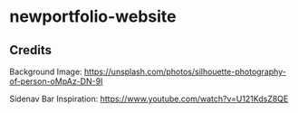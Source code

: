 # newportfolio-website

## Credits

Background Image: https://unsplash.com/photos/silhouette-photography-of-person-oMpAz-DN-9I

Sidenav Bar Inspiration: https://www.youtube.com/watch?v=U121KdsZ8QE
